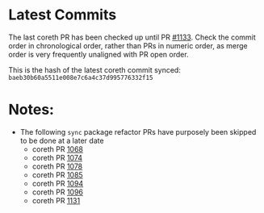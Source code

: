 # Latest Commits 

The last coreth PR has been checked up until PR [#1133](https://github.com/ava-labs/coreth/pull/1131). Check the commit order in chronological order, rather than PRs in numeric order, as merge order is very frequently unaligned with PR open order. 

This is the hash of the latest coreth commit synced: `baeb30b60a5511e008e7c6a4c37d995776332f15`

# Notes: 
- The following `sync` package refactor PRs have purposely been skipped to be done at a later date 
  - coreth PR [1068](https://github.com/ava-labs/coreth/pull/1074)
  - coreth PR [1074](https://github.com/ava-labs/coreth/pull/1074)
  - coreth PR [1078](https://github.com/ava-labs/coreth/pull/1078)
  - coreth PR [1085](https://github.com/ava-labs/coreth/pull/1085)
  - coreth PR [1094](https://github.com/ava-labs/coreth/pull/1093)
  - coreth PR [1096](https://github.com/ava-labs/coreth/pull/1096)
  - coreth PR [1131](https://github.com/ava-labs/coreth/pull/1131)